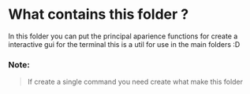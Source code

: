 # What contains this folder ?

In this folder you can put the principal aparience functions for  create a interactive gui for the terminal this is a util for use in the main folders :D

### Note:

> If create a single command you need create what make this folder
